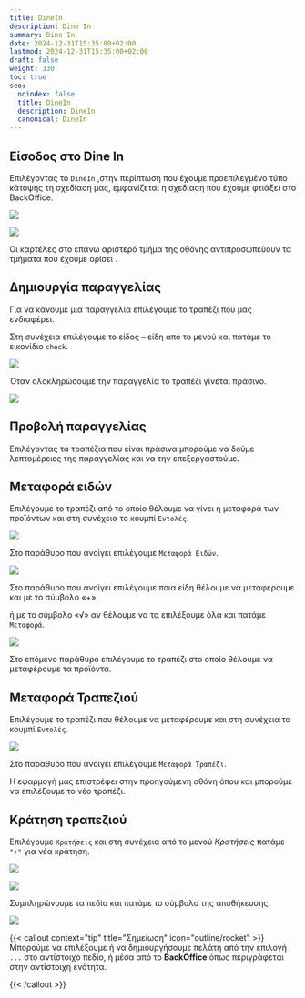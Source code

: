 ```yaml
---
title: DineIn
description: Dine In
summary: Dine In
date: 2024-12-31T15:35:00+02:00
lastmod: 2024-12-31T15:35:00+02:00
draft: false
weight: 330
toc: true
seo:
  noindex: false
  title: DineIn
  description: DineIn
  canonical: DineIn
---
```

## Είσοδος στο Dine In

Επιλέγοντας το `DineIn` ,στην περίπτωση που έχουμε προεπιλεγμένο τύπο κάτοψης τη σχεδίαση
μας, εμφανίζεται η σχεδίαση που έχουμε φτιάξει στο BackOffice.

![](/images/dinein-001.jpg)

![](/images/dinein-002.jpg)

Οι καρτέλες στο επάνω αριστερό τμήμα της οθόνης αντιπροσωπεύουν τα τμήματα που έχουμε ορίσει .

## Δημιουργία παραγγελίας

Για να κάνουμε μια παραγγελία επιλέγουμε το τραπέζι που μας ενδιαφέρει.

Στη συνέχεια επιλέγουμε το είδος – είδη από το μενού και πατάμε το εικονίδιο `check`.

![](/images/dinein-003.jpg)

Όταν ολοκληρώσουμε την παραγγελία το τραπέζι γίνεται πράσινο.

![](/images/dinein-004.jpg)

## Προβολή παραγγελίας

Επιλέγοντας τα τραπέζια που είναι πράσινα μπορούμε να δούμε λεπτομέρειες της παραγγελίας και να την επεξεργαστούμε.

## Μεταφορά ειδών

Επιλέγουμε το τραπέζι από το οποίο θέλουμε να γίνει η μεταφορά των προϊόντων και στη συνέχεια το κουμπί `Εντολές`.

![](/images/dinein-005.jpg)

Στο παράθυρο που ανοίγει επιλέγουμε `Μεταφορά Ειδών`.

![](/images/dinein-005a.jpg)

Στο παράθυρο που ανοίγει επιλέγουμε ποια είδη θέλουμε να μεταφέρουμε και με το σύμβολο «+»

ή με το σύμβολο «√» αν θέλουμε να τα επιλέξουμε όλα και πατάμε `Μεταφορά`.

![](/images/dinein-006.jpg)

Στο επόμενο παράθυρο επιλέγουμε το τραπέζι στο οποίο θέλουμε να μεταφέρουμε τα προϊόντα.

## Μεταφορά Τραπεζιού

Επιλέγουμε το τραπέζι που θέλουμε να μεταφέρουμε και στη συνέχεια το κουμπί `Εντολές`.

![](/images/dinein-007.jpg)

Στο παράθυρο που ανοίγει επιλέγουμε `Μεταφορά Τραπέζι`.

Η εφαρμογή μας επιστρέφει στην προηγούμενη οθόνη όπου και μπορούμε να επιλέξουμε το νέο τραπέζι.

## Κράτηση τραπεζιού

Επιλέγουμε `Κρατήσεις` και στη συνέχεια από το μενού *Κρατήσεις* πατάμε `"+"` για νέα κράτηση.

![](/images/kratisi-001.jpg)

![](/images/kratisi-002.jpg)

Συμπληρώνουμε τα πεδία και πατάμε το σύμβολο της αποθήκευσης.

![](/images/kratisi-003.jpg)

{{< callout context="tip" title="Σημείωση" icon="outline/rocket" >}}
Μπορούμε να επιλέξουμε ή να δημιουργήσουμε πελάτη από την επιλογή `...` στο αντίστοιχο πεδίο, ή μέσα από το **BackOffice** όπως περιγράφεται στην αντίστοιχη ενότητα.

{{< /callout >}}
